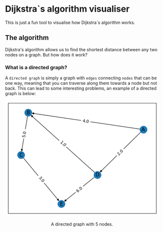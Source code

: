 # Dijkstra`s algorithm visualiser

This is just a fun tool to visualise how Dijkstra`s algorithm works.

## The algorithm

Dijkstra's algorithm allows us to find the shortest distance between any two nodes on a graph. But how does it work?

### What is a directed graph?

A `directed graph` is simply a graph with `edges` connecting `nodes` that can be one way, meaning that you can traverse along them towards a node but not back. This can lead to some interesting problems, an example of a directed graph is below:

<div style="text-align: center;">
  <img src="./images/graph.png" alt="Graph" />
  <p style="text-align: center;">A directed graph with 5 nodes.</p>
</div>


